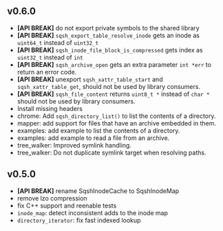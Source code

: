 ## v0.6.0

* **[API BREAK]** do not export private symbols to the shared library
* **[API BREAK]** `sqsh_export_table_resolve_inode` gets an inode as `uint64_t`
  instead of `uint32_t`
* **[API BREAK]** `sqsh_inode_file_block_is_compressed` gets index as
  `uint32_t` instead of `int`
* **[API BREAK]** `sqsh_archive_open` gets an extra parameter `int *err` to
  return an error code.
* **[API BREAK]** unexport `sqsh_xattr_table_start` and `sqsh_xattr_table_get`,
  should not be used by library consumers.
* **[API BREAK]** `sqsh_file_content` returns `uint8_t *` instead of `char *`
  should not be used by library consumers.
* Install missing headers
* chrome: Add `sqsh_directory_list()` to list the contents of a directory.
* mapper: add support for files that have an archive embedded in them.
* examples: add example to list the contents of a directory.
* examples: add example to read a file from an archive.
* tree\_walker: Improved symlink handling.
* tree\_walker: Do not duplicate symlink target when resolving paths.


## v0.5.0

* **[API BREAK]** rename SqshInodeCache to SqshInodeMap
* remove lzo compression
* fix C++ support and reenable tests
* `inode_map`: detect inconsistent adds to the inode map
* `directory_iterator`: fix fast indexed lookup

